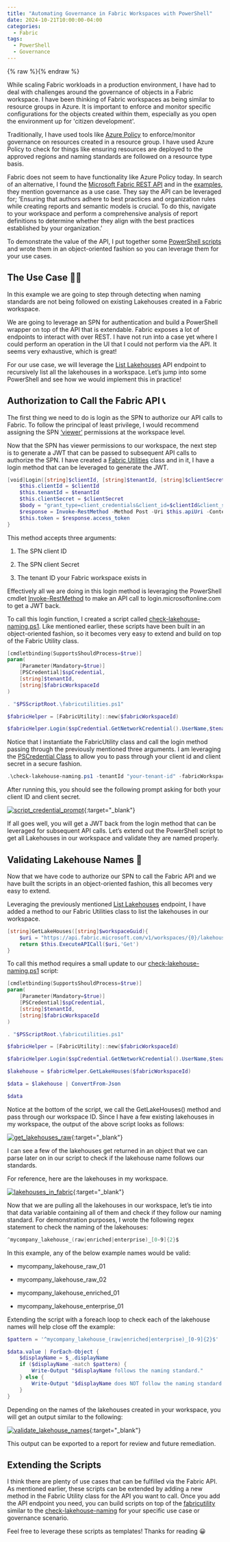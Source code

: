 ```yaml
---
title: "Automating Governance in Fabric Workspaces with PowerShell"
date: 2024-10-21T10:00:00-04:00
categories:
  - Fabric
tags:
  - PowerShell
  - Governance
---
```


{% raw %}<img src="/blog/assets/images/blog_images/automating-governance-in-fabric-workspaces-with-powershell/blog_image.jpeg" alt="">{% endraw %}

While scaling Fabric workloads in a production environment, I have had to deal with challenges around the governance of objects in a Fabric workspace. I have been thinking of Fabric workspaces as being similar to resource groups in Azure. It is important to enforce and monitor specific configurations for the objects created within them, especially as you open the environment up for 'citizen development'.

Traditionally, I have used tools like [Azure Policy](https://learn.microsoft.com/en-us/azure/governance/policy/overview) to enforce/monitor governance on resources created in a resource group. I have used Azure Policy to check for things like ensuring resources are deployed to the approved regions and naming standards are followed on a resource type basis.

Fabric does not seem to have functionality like Azure Policy today. In search of an alternative, I found the [Microsoft Fabric REST API](https://learn.microsoft.com/en-us/rest/api/fabric/articles/using-fabric-apis) and in the [examples](https://learn.microsoft.com/en-us/rest/api/fabric/articles/using-fabric-apis#automation-examples), they mention governance as a use case. They say the API can be leveraged for; ‘Ensuring that authors adhere to best practices and organization rules while creating reports and semantic models is crucial. To do this, navigate to your workspace and perform a comprehensive analysis of report definitions to determine whether they align with the best practices established by your organization.’

To demonstrate the value of the API, I put together some [PowerShell scripts](https://github.com/Schiiss/blog/tree/master/code/automating-governance-in-fabric-workspaces-with-powershell) and wrote them in an object-oriented fashion so you can leverage them for your use cases.

## The Use Case 🧑‍💻

In this example we are going to step through detecting when naming standards are not being followed on existing Lakehouses created in a Fabric workspace.

We are going to leverage an SPN for authentication and build a PowerShell wrapper on top of the API that is extendable. Fabric exposes a lot of endpoints to interact with over REST. I have not run into a case yet where I could perform an operation in the UI that I could not perform via the API. It seems very exhaustive, which is great!

For our use case, we will leverage the [List Lakehouses](https://learn.microsoft.com/en-us/rest/api/fabric/lakehouse/items/list-lakehouses?tabs=HTTP) API endpoint to recursively list all the lakehouses in a workspace. Let’s jump into some PowerShell and see how we would implement this in practice!

## Authorization to Call the Fabric API 📞

The first thing we need to do is login as the SPN to authorize our API calls to Fabric. To follow the principal of least privilege, I would recommend assigning the SPN [‘viewer’](https://learn.microsoft.com/en-us/fabric/get-started/roles-workspaces#-workspace-roles) permissions at the workspace level.

Now that the SPN has viewer permissions to our workspace, the next step is to generate a JWT that can be passed to subsequent API calls to authorize the SPN. I have created a [Fabric Utilities](https://github.com/Schiiss/blog/tree/master/code/automating-governance-in-fabric-workspaces-with-powershell/fabricutilities.ps1) class and in it, I have a login method that can be leveraged to generate the JWT.

```powershell
[void]Login([string]$clientId, [string]$tenantId, [string]$clientSecret){
    $this.clientId = $clientId
    $this.tenantId = $tenantId
    $this.clientSecret = $clientSecret
    $body = "grant_type=client_credentials&client_id=$clientId&client_secret=$clientSecret&resource=$($this.resourceUrl)"
    $response = Invoke-RestMethod -Method Post -Uri $this.apiUri -ContentType "application/x-www-form-urlencoded" -Body $body
    $this.token = $response.access_token
}
```

This method accepts three arguments:

1. The SPN client ID

2. The SPN client Secret

3. The tenant ID your Fabric workspace exists in

Effectively all we are doing in this login method is leveraging the PowerShell cmdlet [Invoke-RestMethod](https://learn.microsoft.com/en-us/powershell/module/microsoft.powershell.utility/invoke-restmethod?view=powershell-7.4) to make an API call to login.microsoftonline.com to get a JWT back.

To call this login function, I created a script called [check-lakehouse-naming.ps1]( https://github.com/Schiiss/blog/tree/master/code/automating-governance-in-fabric-workspaces-with-powershell/check-lakehouse-naming.ps1). Like mentioned earlier, these scripts have been built in an object-oriented fashion, so it becomes very easy to extend and build on top of the Fabric Utility class.

```powershell
[cmdletbinding(SupportsShouldProcess=$true)]
param(
    [Parameter(Mandatory=$true)]
    [PSCredential]$spCredential,
    [string]$tenantId,
    [string]$fabricWorkspaceId
)

. "$PSScriptRoot.\fabricutilities.ps1"

$fabricHelper = [FabricUtility]::new($fabricWorkspaceId)

$fabricHelper.Login($spCredential.GetNetworkCredential().UserName,$tenantId,$spCredential.GetNetworkCredential().Password)
```

Notice that I instantiate the FabricUtility class and call the login method passing through the previously mentioned three arguments. I am leveraging the [PSCredential Class](https://learn.microsoft.com/en-us/dotnet/api/system.management.automation.pscredential?view=powershellsdk-7.4.0) to allow you to pass through your client id and client secret in a secure fashion.

```powershell
.\check-lakehouse-naming.ps1 -tenantId "your-tenant-id" -fabricWorkspaceId "your-workspace-id"
```

After running this, you should see the following prompt asking for both your client ID and client secret.

[![script_credential_prompt](/blog/assets/images/blog_images/automating-governance-in-fabric-workspaces-with-powershell/script_credential_prompt.png)](/blog/assets/images/blog_images/automating-governance-in-fabric-workspaces-with-powershell/script_credential_prompt.png){:target="_blank"}

If all goes well, you will get a JWT back from the login method that can be leveraged for subsequent API calls. Let’s extend out the PowerShell script to get all Lakehouses in our workspace and validate they are named properly.

## Validating Lakehouse Names 👮

Now that we have code to authorize our SPN to call the Fabric API and we have built the scripts in an object-oriented fashion, this all becomes very easy to extend.

Leveraging the previously mentioned [List Lakehouses](https://learn.microsoft.com/en-us/rest/api/fabric/lakehouse/items/list-lakehouses?tabs=HTTP) endpoint, I have added a method to our Fabric Utilities class to list the lakehouses in our workspace.

```powershell
[string]GetLakeHouses([string]$workspaceGuid){
    $uri = "https://api.fabric.microsoft.com/v1/workspaces/{0}/lakehouses" -f $workspaceGuid
    return $this.ExecuteAPICall($uri,'Get')
}
```

To call this method requires a small update to our [check-lakehouse-naming.ps1](https://github.com/Schiiss/blog/tree/master/code/automating-governance-in-fabric-workspaces-with-powershell/check-lakehouse-naming.ps1) script:

```powershell
[cmdletbinding(SupportsShouldProcess=$true)]
param(
    [Parameter(Mandatory=$true)]
    [PSCredential]$spCredential,
    [string]$tenantId,
    [string]$fabricWorkspaceId
)

. "$PSScriptRoot.\fabricutilities.ps1"

$fabricHelper = [FabricUtility]::new($fabricWorkspaceId)

$fabricHelper.Login($spCredential.GetNetworkCredential().UserName,$tenantId,$spCredential.GetNetworkCredential().Password)

$lakehouse = $fabricHelper.GetLakeHouses($fabricWorkspaceId)

$data = $lakehouse | ConvertFrom-Json

$data
```

Notice at the bottom of the script, we call the GetLakeHouses() method and pass through our workspace ID. Since I have a few existing lakehouses in my workspace, the output of the above script looks as follows:

[![get_lakehouses_raw](/blog/assets/images/blog_images/automating-governance-in-fabric-workspaces-with-powershell/get_lakehouses_raw.png)](/blog/assets/images/blog_images/automating-governance-in-fabric-workspaces-with-powershell/get_lakehouses_raw.png){:target="_blank"}

I can see a few of the lakehouses get returned in an object that we can parse later on in our script to check if the lakehouse name follows our standards.

For reference, here are the lakehouses in my workspace.

[![lakehouses_in_fabric](/blog/assets/images/blog_images/automating-governance-in-fabric-workspaces-with-powershell/lakehouses_in_fabric.png)](/blog/assets/images/blog_images/automating-governance-in-fabric-workspaces-with-powershell/lakehouses_in_fabric.png){:target="_blank"}

Now that we are pulling all the lakehouses in our workspace, let’s tie into that data variable containing all of them and check if they follow our naming standard. For demonstration purposes, I wrote the following regex statement to check the naming of the lakehouses:

```powershell
^mycompany_lakehouse_(raw|enriched|enterprise)_[0-9]{2}$
```

In this example, any of the below example names would be valid:

- mycompany_lakehouse_raw_01

- mycompany_lakehouse_raw_02

- mycompany_lakehouse_enriched_01

- mycompany_lakehouse_enterprise_01

Extending the script with a foreach loop to check each of the lakehouse names will help close off the example:

```powershell
$pattern = '^mycompany_lakehouse_(raw|enriched|enterprise)_[0-9]{2}$'

$data.value | ForEach-Object {
    $displayName = $_.displayName
    if ($displayName -match $pattern) {
        Write-Output "$displayName follows the naming standard."
    } else {
        Write-Output "$displayName does NOT follow the naming standard."
    }
}
```

Depending on the names of the lakehouses created in your workspace, you will get an output similar to the following:

[![validate_lakehouse_names](/blog/assets/images/blog_images/automating-governance-in-fabric-workspaces-with-powershell/validate_lakehouse_names.png)](/blog/assets/images/blog_images/automating-governance-in-fabric-workspaces-with-powershell/validate_lakehouse_names.png){:target="_blank"}

This output can be exported to a report for review and future remediation.

## Extending the Scripts

I think there are plenty of use cases that can be fulfilled via the Fabric API. As mentioned earlier, these scripts can be extended by adding a new method in the Fabric Utility class for the API you want to call. Once you add the API endpoint you need, you can build scripts on top of the [fabricutility](https://github.com/Schiiss/blog/tree/master/code/automating-governance-in-fabric-workspaces-with-powershell/fabricutilities.ps1) similar to the [check-lakehouse-naming]( https://github.com/Schiiss/blog/tree/master/code/automating-governance-in-fabric-workspaces-with-powershell/check-lakehouse-naming.ps1) for your specific use case or governance scenario.

Feel free to leverage these scripts as templates! Thanks for reading 😀
